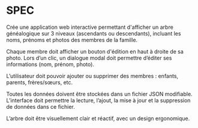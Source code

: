 # SPEC

Crée une application web interactive permettant d'afficher un arbre généalogique sur 3 niveaux (ascendants ou descendants), incluant les noms, prénoms et photos des membres de la famille.

Chaque membre doit afficher un bouton d'édition en haut à droite de sa photo. Lors d’un clic, un dialogue modal doit permettre d’éditer ses informations (nom, prénom, photo).

L’utilisateur doit pouvoir ajouter ou supprimer des membres : enfants, parents, frères/sœurs, etc.

Toutes les données doivent être stockées dans un fichier JSON modifiable. L’interface doit permettre la lecture, l’ajout, la mise à jour et la suppression de données dans ce fichier.

L’arbre doit être visuellement clair et réactif, avec un design ergonomique.